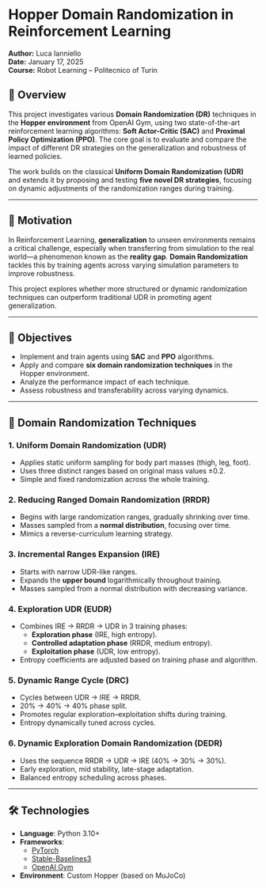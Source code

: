 # Hopper Domain Randomization in Reinforcement Learning

**Author:** Luca Ianniello  
**Date:** January 17, 2025  
**Course:** Robot Learning – Politecnico of Turin  

## 📌 Overview

This project investigates various **Domain Randomization (DR)** techniques in the **Hopper environment** from OpenAI Gym, using two state-of-the-art reinforcement learning algorithms: **Soft Actor-Critic (SAC)** and **Proximal Policy Optimization (PPO)**. The core goal is to evaluate and compare the impact of different DR strategies on the generalization and robustness of learned policies.

The work builds on the classical **Uniform Domain Randomization (UDR)** and extends it by proposing and testing **five novel DR strategies**, focusing on dynamic adjustments of the randomization ranges during training.

---

## 🧠 Motivation

In Reinforcement Learning, **generalization** to unseen environments remains a critical challenge, especially when transferring from simulation to the real world—a phenomenon known as the **reality gap**. **Domain Randomization** tackles this by training agents across varying simulation parameters to improve robustness.

This project explores whether more structured or dynamic randomization techniques can outperform traditional UDR in promoting agent generalization.

---

## 🚀 Objectives

- Implement and train agents using **SAC** and **PPO** algorithms.
- Apply and compare **six domain randomization techniques** in the Hopper environment.
- Analyze the performance impact of each technique.
- Assess robustness and transferability across varying dynamics.

---

## 🧪 Domain Randomization Techniques

### 1. Uniform Domain Randomization (UDR)
- Applies static uniform sampling for body part masses (thigh, leg, foot).
- Uses three distinct ranges based on original mass values ±0.2.
- Simple and fixed randomization across the whole training.

### 2. Reducing Ranged Domain Randomization (RRDR)
- Begins with large randomization ranges, gradually shrinking over time.
- Masses sampled from a **normal distribution**, focusing over time.
- Mimics a reverse-curriculum learning strategy.

### 3. Incremental Ranges Expansion (IRE)
- Starts with narrow UDR-like ranges.
- Expands the **upper bound** logarithmically throughout training.
- Masses sampled from a normal distribution with decreasing variance.

### 4. Exploration UDR (EUDR)
- Combines IRE → RRDR → UDR in 3 training phases:
  - **Exploration phase** (IRE, high entropy).
  - **Controlled adaptation phase** (RRDR, medium entropy).
  - **Exploitation phase** (UDR, low entropy).
- Entropy coefficients are adjusted based on training phase and algorithm.

### 5. Dynamic Range Cycle (DRC)
- Cycles between UDR → IRE → RRDR.
- 20% → 40% → 40% phase split.
- Promotes regular exploration–exploitation shifts during training.
- Entropy dynamically tuned across cycles.

### 6. Dynamic Exploration Domain Randomization (DEDR)
- Uses the sequence RRDR → UDR → IRE (40% → 30% → 30%).
- Early exploration, mid stability, late-stage adaptation.
- Balanced entropy scheduling across phases.

---

## 🛠 Technologies

- **Language**: Python 3.10+
- **Frameworks**:  
  - [PyTorch](https://pytorch.org/)  
  - [Stable-Baselines3](https://github.com/DLR-RM/stable-baselines3)
  - [OpenAI Gym](https://www.gymlibrary.dev/)  
- **Environment**: Custom Hopper (based on MuJoCo)

